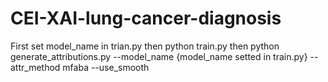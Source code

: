 # CEI-XAI-lung-cancer-diagnosis

First set model_name in trian.py then python train.py
then python generate_attributions.py --model_name {model_name setted in train.py} --attr_method mfaba --use_smooth